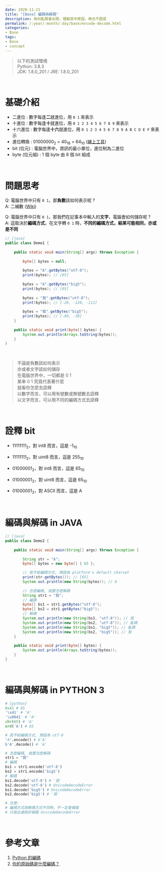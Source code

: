 ```yaml
---
date: 2020-11-21
title: "[Base] 編碼與解碼"
description: 為何亂碼會出現，理解其中原因，再也不困惑
permalink: /:year/:month/:day/base/encode-decode.html
categories:
- Base
tags:
- Base
- concept
---
```


<blockquote class="blockquote-center">
以下的測試環境<br>
Python: 3.8.3<br>
JDK: 1.8.0_201 / JRE: 1.8.0_201
</blockquote>

<br>

# 基礎介紹

- 二進位 : 數字每逢**二**就進位，用 `0 1` 來表示
- 十進位 : 數字每逢**十**就進位，用 `0 1 2 3 4 5 6 7 8 9` 來表示
- 十六進位 : 數字每逢**十六**就進位，用 `0 1 2 3 4 5 6 7 8 9 A B C D E F` 來表示
- 進位轉換 : 01000000<sub>2</sub> = 40<sub>16</sub> = 64<sub>10</sub> (<a href="https://www.rapidtables.com/convert/number/binary-to-decimal.html" target="_blank">線上工具</a>)
- bit (位元) : 電腦世界中，資訊的最小單位，進位制為二進位
- byte (位元組) : 1 個 byte 由 8 個 bit 組成

<br>

# 問題思考
Q: 電腦世界中只有 `0 1`，那**負數**該如何表示呢 ?  
A: 二補數 (<a href="https://zh.wikipedia.org/wiki/%E4%BA%8C%E8%A3%9C%E6%95%B8" target="_blank">Wiki</a>)  

Q: 電腦世界中只有 `0 1`，那我們在記事本中輸入的**文字**，電腦會如何儲存呢 ?  
A: 這取決於**編碼方式**，在文字轉 `0 1` 時，**不同的編碼方式，結果可能相同，亦或是不同**  

```java
// [java]
public class Demo1 {
	
	public static void main(String[] args) throws Exception {
		
		byte[] bytes = null;
		
		bytes = "A".getBytes("utf-8");
		print(bytes); // [65]
		
		bytes = "A".getBytes("big5");
		print(bytes); // [65]
		
		bytes = "我".getBytes("utf-8");
		print(bytes); // [-26, -120, -111]
		
		bytes = "我".getBytes("big5");
		print(bytes); // [-89, -38]
	}
	
	public static void print(byte[] bytes) {
		System.out.println(Arrays.toString(bytes));
	}
}
```

<br>

<blockquote class="blockquote-center">
不論是負數該如何表示<br>
亦或者文字該如何儲存<br>
<span class="key-point">在電腦世界中，一切都是 0 1</span><br>
某串 0 1 究竟代表著什麼<br>
就看你怎麼去詮釋<br>
以數字而言，可以用<span class="key-point">有號數或無號數</span>去詮釋<br>
以文字而言，可以用<span class="key-point">不同的編碼方式</span>去詮釋
</blockquote>

<br>

# 詮釋 bit

- 11111111<sub>2</sub>，對 int8 而言，這是 -1<sub>10</sub>
- 11111111<sub>2</sub>，對 uint8 而言，這是 255<sub>10</sub>

- 01000001<sub>2</sub>，對 int8 而言，這是 65<sub>10</sub>
- 01000001<sub>2</sub>，對 uint8 而言，這是 65<sub>10</sub>
- 01000001<sub>2</sub>，對 ASCII 而言，這是 A

<br>

# 編碼與解碼 in JAVA

```java
// [java]
public class Demo2 {
	
	public static void main(String[] args) throws Exception {
		
		String str = "A";
		byte[] bytes = new byte[] { 65 };

		// 若不給編碼方式, 預設為 platform's default charset
		print(str.getBytes()); // [65]
		System.out.println(new String(bytes)); // A
		
		// 怎麼編碼, 就要怎麼解碼
		String str1 = "我";
		// 編碼
		byte[] bs1 = str1.getBytes("utf-8");
		byte[] bs2 = str1.getBytes("big5");
		// 解碼
		System.out.println(new String(bs1, "utf-8")); // 我
		System.out.println(new String(bs2, "utf-8")); // 亂碼
		System.out.println(new String(bs1, "big5")); // 亂碼
		System.out.println(new String(bs2, "big5")); // 我
	}
	
	public static void print(byte[] bytes) {
		System.out.println(Arrays.toString(bytes));
	}
}
```

<br>

# 編碼與解碼 in PYTHON 3

```python
# [python]
0x41 # 65
'\x41' # 'A'
'\u0041' # 'A'
chr(65) # 'A'
ord('A') # 65

# 若不給編碼方式, 預設為 utf-8
"A".encode() # b'A'
b'A'.decode() # 'A'

# 怎麼編碼, 就要怎麼解碼
str1 = "我"
# 編碼
bs1 = str1.encode('utf-8')
bs2 = str1.encode('big5')
# 解碼
bs1.decode('utf-8') # '我'
bs2.decode('utf-8') # UnicodeDecodeError
bs1.decode('big5') # UnicodeDecodeError
bs2.decode('big5') # '我'

# 注意:
# 編碼方式與解碼方式不同時，不一定會報錯
# 只是此處剛好報錯 UnicodeDecodeError
```

<br>

# 參考文章

1. <a href="https://openhome.cc/Gossip/Encoding/Python.html" target="_blank">Python 的編碼</a>
2. <a href="https://openhome.cc/Gossip/Encoding/SourceFile.html" target="_blank">你的原始碼是什麼編碼？</a>

<br>